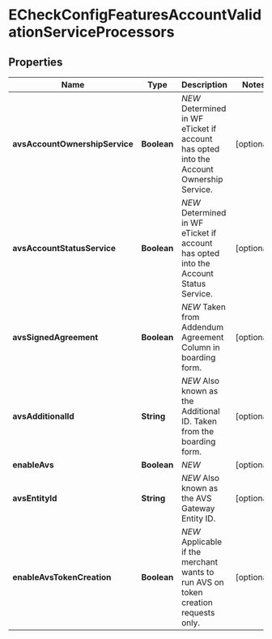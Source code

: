 
# ECheckConfigFeaturesAccountValidationServiceProcessors

## Properties
Name | Type | Description | Notes
------------ | ------------- | ------------- | -------------
**avsAccountOwnershipService** | **Boolean** | *NEW* Determined in WF eTicket if account has opted into the Account Ownership Service. |  [optional]
**avsAccountStatusService** | **Boolean** | *NEW* Determined in WF eTicket if account has opted into the Account Status Service. |  [optional]
**avsSignedAgreement** | **Boolean** | *NEW* Taken from Addendum Agreement Column in boarding form. |  [optional]
**avsAdditionalId** | **String** | *NEW* Also known as the Additional ID. Taken from the boarding form. |  [optional]
**enableAvs** | **Boolean** | *NEW* |  [optional]
**avsEntityId** | **String** | *NEW* Also known as the AVS Gateway Entity ID. |  [optional]
**enableAvsTokenCreation** | **Boolean** | *NEW* Applicable if the merchant wants to run AVS on token creation requests only. |  [optional]



